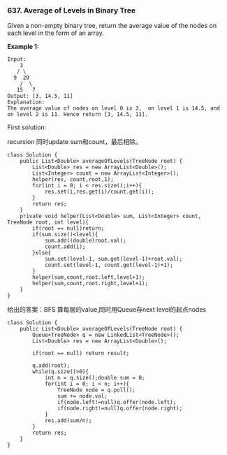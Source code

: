 ### 637. Average of Levels in Binary Tree

Given a non-empty binary tree, return the average value of the nodes on each level in the form of an array.

**Example 1:**

```
Input:
    3
   / \
  9  20
    /  \
   15   7
Output: [3, 14.5, 11]
Explanation:
The average value of nodes on level 0 is 3,  on level 1 is 14.5, and on level 2 is 11. Hence return [3, 14.5, 11].
```



First solution:

recursion 同时update sum和count，最后相除。

```
class Solution {
    public List<Double> averageOfLevels(TreeNode root) {
        List<Double> res = new ArrayList<Double>();
        List<Integer> count = new ArrayList<Integer>();
        helper(res, count,root,1);
        for(int i = 0; i < res.size();i++){
            res.set(i,res.get(i)/count.get(i));
        }
        return res;
    }
    private void helper(List<Double> sum, List<Integer> count, TreeNode root, int level){
        if(root == null)return;
        if(sum.size()<level){
            sum.add((double)root.val);
            count.add(1);
        }else{
            sum.set(level-1, sum.get(level-1)+root.val);
            count.set(level-1, count.get(level-1)+1);
        }
        helper(sum,count,root.left,level+1);
        helper(sum,count,root.right,level+1);
    }
}
```



给出的答案：BFS 算每层的value,同时用Queue存next level的起点nodes



```
class Solution {
    public List<Double> averageOfLevels(TreeNode root) {
        Queue<TreeNode> q = new LinkedList<TreeNode>();
        List<Double> res = new ArrayList<Double>();
        
        if(root == null) return result;
        
        q.add(root);
        while(q.size()>0){
            int n = q.size();double sum = 0;
            for(int i = 0; i < n; i++){
                TreeNode node = q.poll();
                sum += node.val;
                if(node.left!=null)q.offer(node.left);
                if(node.right!=null)q.offer(node.right);
            }
            res.add(sum/n);
        }
        return res;
    }
}
```

